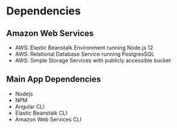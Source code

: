 # Dependencies

## Amazon Web Services
- AWS: Elastic Beanstalk Environment running Node.js 12
- AWS: Relational Database Service running PostgresSQL
- AWS: Simple Storage Services with publicly accessible bucket

## Main App Dependencies
- Nodejs
- NPM
- Angular CLI
- Elastic Beanstalk CLI
- Amazon Web Services CLI
